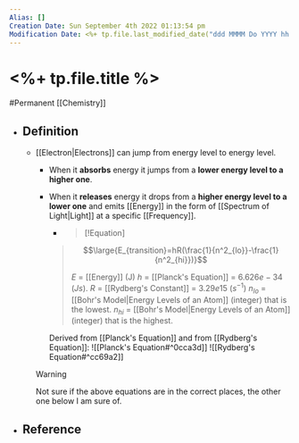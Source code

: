```yaml
---
Alias: []
Creation Date: Sun September 4th 2022 01:13:54 pm 
Modification Date: <%+ tp.file.last_modified_date("ddd MMMM Do YYYY hh:mm:ss a") %>
---
```

# <%+ tp.file.title %>
#Permanent [[Chemistry]]

- ## Definition
	- [[Electron|Electrons]] can jump from energy level to energy level.
		- When it **absorbs** energy it jumps from a **lower energy level to a higher one**.
		- When it **releases** energy it drops from a **higher energy level to a lower one** and  emits [[Energy]] in the form of [[Spectrum of Light|Light]] at a specific [[Frequency]].
			- > [!Equation]
		  > $$\large{E_{transition}=hR(\frac{1}{n^2_{lo}}-\frac{1}{n^2_{hi}})}$$
		  > 
		  > $E$ = [[Energy]] (J)
	      > $h$ = [[Planck's Equation]] = $6.626e-34$ ($Js$).
		  > $R$ = [[Rydberg's Constant]] = $3.29e15$ ($s^{-1}$)
	      > $n_{lo}$ = [[Bohr's Model|Energy Levels of an Atom]] (integer) that is the lowest.
	      > $n_{hi}$ = [[Bohr's Model|Energy Levels of an Atom]] (integer) that is the highest.
	      
	      Derived from [[Planck's Equation]] and from [[Rydberg's Equation]]:
			![[Planck's Equation#^0cca3d]]
			![[Rydberg's Equation#^cc69a2]]
			
		> [!Warning]
		> Not sure if the above equations are in the correct places, the other one below I am sure of.
- ## Reference